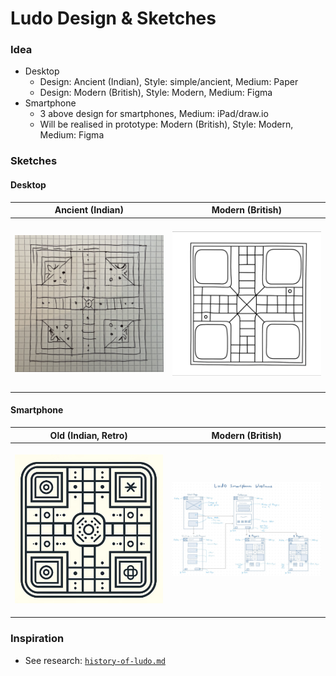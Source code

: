 # Ludo Design & Sketches

### Idea 
- Desktop
  - Design: Ancient (Indian), Style: simple/ancient, Medium: Paper
  - Design: Modern (British), Style: Modern, Medium: Figma
- Smartphone
  - 3 above design for smartphones, Medium: iPad/draw.io
  - Will be realised in prototype: Modern (British), Style: Modern, Medium: Figma

### Sketches

#### Desktop
| Ancient (Indian) | Modern (British) |
| :---: | :---: |
| <img src="../designs/sketches/sketch-indian-ancient-style.jpg" width="360" height="270" style="object-fit: contain;" alt="Ancient Indian sketch" /> | <img src="../designs/sketches/design-desktop-with-figma.png" width="360" height="270" style="object-fit: contain;" alt="Modern British desktop design" /> |

#### Smartphone
| Old (Indian, Retro) | Modern (British) |
| :---: | :---: |
| <img src="../designs/sketches/sketch-old-retro-indian.jpg" width="320" height="270" style="object-fit: contain;" alt="Retro Indian smartphone sketch" /> | <img src="../designs/sketches/ludo-prototype-wireframe.jpg" width="320" height="270" style="object-fit: contain;" alt="Smartphone wireframe" /> |

### Inspiration
- See research: [`history-of-ludo.md`](./history-of-ludo.md)